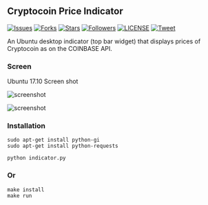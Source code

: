 ## Cryptocoin Price Indicator

<p align="left">
    <a href="https://github.com/techstar-inc/cryptocoin-price/issues">
        <img src="https://img.shields.io/github/issues/techstar-inc/cryptocoin-price.svg"
            alt="Issues"></a>
     <a href="https://github.com/techstar-inc/cryptocoin-price/fork">
        <img src="https://img.shields.io/github/forks/techstar-inc/cryptocoin-price.svg?style=social&label=Fork"
            alt="Forks"></a>
    <a href="https://github.com/techstar-inc/cryptocoin-price/stargazers">
        <img src="https://img.shields.io/github/stars/techstar-inc/cryptocoin-price.svg?style=social&label=Stars"
            alt="Stars"></a>
    <a href="https://github.com/tortuvshin/">
        <img src="https://img.shields.io/github/followers/tortuvshin.svg?style=social&label=Follow"
            alt="Followers"></a>
    <a href="https://raw.githubusercontent.com/techstar-inc/cryptocoin-price/master/LICENSE">
        <img src="https://img.shields.io/badge/license-MIT-blue.svg"
            alt="LICENSE"></a>
    <a href="https://twitter.com/intent/tweet?text=Wow:&url=%5Bobject%20Object%5D">
        <img src="https://img.shields.io/twitter/url/https/github.com/techstar-inc/cryptocoin-price.svg?style=social"
            alt="Tweet"></a>
</p>

An Ubuntu desktop indicator (top bar widget) that displays prices of Cryptocoin as on the COINBASE API.

### Screen 

Ubuntu 17.10 Screen shot

![screenshot](https://github.com/techstar-inc/cryptocoin-price/blob/master/img/screen.png)

![screenshot](https://github.com/techstar-inc/cryptocoin-price/blob/master/img/screen3.png)


### Installation

```
sudo apt-get install python-gi
sudo apt-get install python-requests
```

```
python indicator.py 
```

### Or 
```
make install
make run
```
